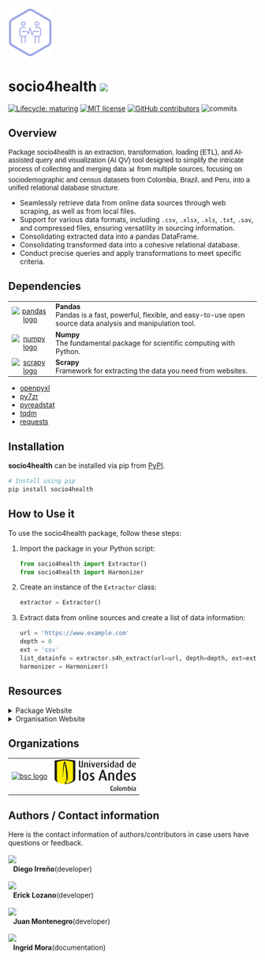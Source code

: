 <a href='https://harmonize-tools.github.io/socio4health/'><img height="100" src="https://raw.githubusercontent.com/harmonize-tools/socio4health/main/docs/source/_static/image.png"/></a>

# socio4health <a href='https://www.harmonize-tools.org/'><img height="139" src="https://harmonize-tools.github.io/harmonize-logo.png"/></a>

<!-- badges: start -->

[![Lifecycle:
maturing](https://img.shields.io/badge/lifecycle-experimental-orange.svg)](https://lifecycle.r-lib.org/articles/stages.html#experimental)
[![MIT
license](https://img.shields.io/badge/License-MIT-blue.svg)](https://github.com/harmonize-tools/socio4health/blob/main/LICENSE.md/)
[![GitHub
contributors](https://img.shields.io/github/contributors/harmonize-tools/socio4health)](https://github.com/harmonize-tools/socio4health/graphs/contributors)
![commits](https://badgen.net/github/commits/harmonize-tools/socio4health/main)
<!-- badges: end -->

## Overview
<p style="font-family: Arial, sans-serif; font-size: 14px;">
  Package socio4health is an extraction, transformation, loading (ETL), and AI-assisted query and visualization (AI QV) tool designed to simplify the intricate process of collecting and merging data 📊 from multiple sources, focusing on sociodemographic and census datasets from Colombia, Brazil, and Peru, into a unified relational database structure.
</p>

- Seamlessly retrieve data from online data sources through web scraping, as well as from local files.
- Support for various data formats, including `.csv`, `.xlsx`, `.xls`, `.txt`, `.sav`, and compressed files, ensuring versatility in sourcing information.
- Consolidating extracted data into a pandas DataFrame.
- Consolidating transformed data into a cohesive relational database.
- Conduct precise queries and apply transformations to meet specific criteria.



## Dependencies

<table>
  <tr>
    <td align="center">
      <a href="https://pandas.pydata.org/" target="_blank">
        <img src="https://avatars.githubusercontent.com/u/21206976?s=280&v=4" height="50" alt="pandas logo">
      </a>
    </td>
    <td align="left">
      <strong>Pandas</strong><br>
      Pandas is a fast, powerful, flexible, and easy-to-use open source data analysis and manipulation tool.<br>
    </td>
  </tr>
  <tr>
    <td align="center">
      <a href="https://numpy.org/" target="_blank">
        <img src="https://avatars.githubusercontent.com/u/288276?s=48&v=4" height="50" alt="numpy logo">
      </a>
    </td>
    <td align="left">
      <strong>Numpy</strong><br>
      The fundamental package for scientific computing with Python.<br>
    </td>
  </tr>
  <tr>
    <td align="center">
      <a href="https://scrapy.org/" target="_blank">
        <img src="https://avatars.githubusercontent.com/u/733635?s=48&v=4" height="50" alt="scrapy logo">
      </a>
    </td>
    <td align="left">
      <strong>Scrapy</strong><br>
      Framework for extracting the data you need from websites.<br>
    </td>
  </tr>
</table>

- <a href="https://openpyxl.readthedocs.io/en/stable/">openpyxl</a>
- <a href="https://py7zr.readthedocs.io/en/latest/">py7zr</a>
- <a href="https://pypi.org/project/pyreadstat/">pyreadstat</a>
- <a href="https://tqdm.github.io/">tqdm</a>
- <a href="https://requests.readthedocs.io/en/latest/">requests</a>

## Installation

**socio4health** can be installed via pip from [PyPI](https://pypi.org/project/socio4health/).

```python
# Install using pip
pip install socio4health
```

## How to Use it

To use the socio4health package, follow these steps:

1. Import the package in your Python script:

   ```python
   from socio4health import Extractor()
   from socio4health import Harmonizer
   
   ```
2. Create an instance of the `Extractor` class:

   ```python
   extractor = Extractor()
   ```

3. Extract data from online sources and create a list of data information:

   ```python
   url = 'https://www.example.com'
   depth = 0
   ext = 'csv'
   list_datainfo = extractor.s4h_extract(url=url, depth=depth, ext=ext)
   harmonizer = Harmonizer()
   ```

## Resources

<details>
<summary>
Package Website
</summary>

The [socio4health website](https://harmonize-tools.github.io/socio4health/) package website includes **API reference**, **user guide**, and **examples**. The site mainly concerns the release version, but you can also find documentation for the latest development version.

</details>
<details>
<summary>
Organisation Website
</summary>

[Harmonize](https://www.harmonize-tools.org/) is an international project that develops cost-effective and reproducible digital tools for stakeholders in Latin America and the Caribbean (LAC) affected by a changing climate. These stakeholders include cities, small islands, highlands, and the Amazon rainforest.

The project consists of resources and [tools](https://harmonize-tools.github.io/) developed in conjunction with different teams from Brazil, Colombia, Dominican Republic, Peru, and Spain.

</details>

## Organizations

<table>
  <tr>
    <td align="center">
      <a href="https://www.bsc.es/" target="_blank">
        <img src="https://imgs.search.brave.com/t_FUOTCQZmDh3ddbVSX1LgHYq4mzCxvVA8U_YHywMTc/rs:fit:500:0:0/g:ce/aHR0cHM6Ly9zb21t/YS5lcy93cC1jb250/ZW50L3VwbG9hZHMv/MjAyMi8wNC9CU0Mt/Ymx1ZS1zbWFsbC5q/cGc" height="64" alt="bsc logo">
      </a>
    </td>
    <td align="center">
      <a href="https://uniandes.edu.co/" target="_blank">
        <img src="https://raw.githubusercontent.com/harmonize-tools/socio4health/refs/heads/main/docs/img/uniandes.png" height="64" alt="uniandes logo">
      </a>
    </td>
  </tr>
</table>


## Authors / Contact information

Here is the contact information of authors/contributors in case users have questions or feedback.
</br>
</br>
<a href="https://github.com/dirreno">
  <img src="https://avatars.githubusercontent.com/u/39099417?v=4" style="width: 50px; height: auto;" />
</a>
<span style="display: flex; align-items: center; margin-left: 10px;">
  <strong>Diego Irreño</strong> (developer)
</span>
</br>
<a href="https://github.com/Ersebreck">
  <img src="https://avatars.githubusercontent.com/u/81669194?v=4" style="width: 50px; height: auto;" />
</a>
<span style="display: flex; align-items: center; margin-left: 10px;">
  <strong>Erick Lozano</strong> (developer)
</span>
</br>
<a href="https://github.com/Juanmontenegro99">
  <img src="https://avatars.githubusercontent.com/u/60274234?v=4" style="width: 50px; height: auto;" />
</a>
<span style="display: flex; align-items: center; margin-left: 10px;">
  <strong>Juan Montenegro</strong> (developer)
</span>
</br>
<a href="https://github.com/ingridvmoras">
  <img src="https://avatars.githubusercontent.com/u/91691844?s=400&u=945efa0d09fcc25d1e592d2a9fddb984fdc6ceea&v=4" style="width: 50px; height: auto;" />
</a>
<span style="display: flex; align-items: center; margin-left: 10px;">
  <strong>Ingrid Mora</strong> (documentation)
</span>
